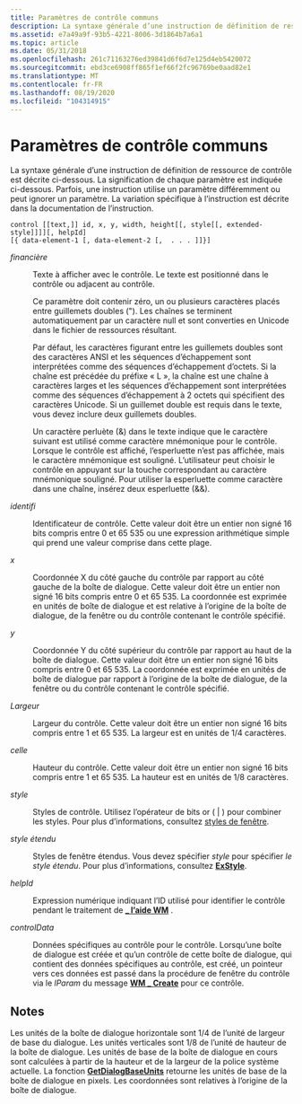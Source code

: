```yaml
---
title: Paramètres de contrôle communs
description: La syntaxe générale d’une instruction de définition de ressource de contrôle est décrite ci-dessous.
ms.assetid: e7a49a9f-93b5-4221-8006-3d1864b7a6a1
ms.topic: article
ms.date: 05/31/2018
ms.openlocfilehash: 261c71163276ed39841d6f6d7e125d4eb5420072
ms.sourcegitcommit: ebd3ce6908ff865f1ef66f2fc96769be0aad82e1
ms.translationtype: MT
ms.contentlocale: fr-FR
ms.lasthandoff: 08/19/2020
ms.locfileid: "104314915"
---
```

# <a name="common-control-parameters"></a>Paramètres de contrôle communs

La syntaxe générale d’une instruction de définition de ressource de contrôle est décrite ci-dessous. La signification de chaque paramètre est indiquée ci-dessous. Parfois, une instruction utilise un paramètre différemment ou peut ignorer un paramètre. La variation spécifique à l’instruction est décrite dans la documentation de l’instruction.

``` syntax
control [[text,]] id, x, y, width, height[[, style[[, extended-style]]]][, helpId]
[{ data-element-1 [, data-element-2 [,  . . . ]]}]
```

<dl> <dt>

<span id="text"></span><span id="TEXT"></span>*financière*
</dt> <dd>

Texte à afficher avec le contrôle. Le texte est positionné dans le contrôle ou adjacent au contrôle.

Ce paramètre doit contenir zéro, un ou plusieurs caractères placés entre guillemets doubles ("). Les chaînes se terminent automatiquement par un caractère null et sont converties en Unicode dans le fichier de ressources résultant.

Par défaut, les caractères figurant entre les guillemets doubles sont des caractères ANSI et les séquences d’échappement sont interprétées comme des séquences d’échappement d’octets. Si la chaîne est précédée du préfixe « L », la chaîne est une chaîne à caractères larges et les séquences d’échappement sont interprétées comme des séquences d’échappement à 2 octets qui spécifient des caractères Unicode. Si un guillemet double est requis dans le texte, vous devez inclure deux guillemets doubles.

Un caractère perluète (&) dans le texte indique que le caractère suivant est utilisé comme caractère mnémonique pour le contrôle. Lorsque le contrôle est affiché, l’esperluette n’est pas affichée, mais le caractère mnémonique est souligné. L’utilisateur peut choisir le contrôle en appuyant sur la touche correspondant au caractère mnémonique souligné. Pour utiliser la esperluette comme caractère dans une chaîne, insérez deux esperluette (&&).

</dd> <dt>

<span id="id"></span><span id="ID"></span>*identifi*
</dt> <dd>

Identificateur de contrôle. Cette valeur doit être un entier non signé 16 bits compris entre 0 et 65 535 ou une expression arithmétique simple qui prend une valeur comprise dans cette plage.

</dd> <dt>

<span id="x"></span><span id="X"></span>*x*
</dt> <dd>

Coordonnée X du côté gauche du contrôle par rapport au côté gauche de la boîte de dialogue. Cette valeur doit être un entier non signé 16 bits compris entre 0 et 65 535. La coordonnée est exprimée en unités de boîte de dialogue et est relative à l’origine de la boîte de dialogue, de la fenêtre ou du contrôle contenant le contrôle spécifié.

</dd> <dt>

<span id="y"></span><span id="Y"></span>*y*
</dt> <dd>

Coordonnée Y du côté supérieur du contrôle par rapport au haut de la boîte de dialogue. Cette valeur doit être un entier non signé 16 bits compris entre 0 et 65 535. La coordonnée est exprimée en unités de boîte de dialogue par rapport à l’origine de la boîte de dialogue, de la fenêtre ou du contrôle contenant le contrôle spécifié.

</dd> <dt>

<span id="width"></span><span id="WIDTH"></span>*Largeur*
</dt> <dd>

Largeur du contrôle. Cette valeur doit être un entier non signé 16 bits compris entre 1 et 65 535. La largeur est en unités de 1/4 caractères.

</dd> <dt>

<span id="height"></span><span id="HEIGHT"></span>*celle*
</dt> <dd>

Hauteur du contrôle. Cette valeur doit être un entier non signé 16 bits compris entre 1 et 65 535. La hauteur est en unités de 1/8 caractères.

</dd> <dt>

<span id="style"></span><span id="STYLE"></span>*style*
</dt> <dd>

Styles de contrôle. Utilisez l’opérateur de bits or ( \| ) pour combiner les styles. Pour plus d’informations, consultez [styles de fenêtre](../winmsg/window-styles.md).

</dd> <dt>

<span id="extended-style"></span><span id="EXTENDED-STYLE"></span>*style étendu*
</dt> <dd>

Styles de fenêtre étendus. Vous devez spécifier *style* pour spécifier *le style étendu*. Pour plus d’informations, consultez [**ExStyle**](exstyle-statement.md).

</dd> <dt>

<span id="helpId"></span><span id="helpid"></span><span id="HELPID"></span>*helpId*
</dt> <dd>

Expression numérique indiquant l’ID utilisé pour identifier le contrôle pendant le traitement de [**\_ l’aide WM**](../shell/wm-help.md) .

</dd> <dt>

<span id="controlData"></span><span id="controldata"></span><span id="CONTROLDATA"></span>*controlData*
</dt> <dd>

Données spécifiques au contrôle pour le contrôle. Lorsqu’une boîte de dialogue est créée et qu’un contrôle de cette boîte de dialogue, qui contient des données spécifiques au contrôle, est créé, un pointeur vers ces données est passé dans la procédure de fenêtre du contrôle via le *lParam* du message [**WM \_ Create**](../winmsg/wm-create.md) pour ce contrôle.

</dd> </dl>

## <a name="remarks"></a>Notes

Les unités de la boîte de dialogue horizontale sont 1/4 de l’unité de largeur de base du dialogue. Les unités verticales sont 1/8 de l’unité de hauteur de la boîte de dialogue. Les unités de base de la boîte de dialogue en cours sont calculées à partir de la hauteur et de la largeur de la police système actuelle. La fonction [**GetDialogBaseUnits**](/windows/win32/api/winuser/nf-winuser-getdialogbaseunits) retourne les unités de base de la boîte de dialogue en pixels. Les coordonnées sont relatives à l’origine de la boîte de dialogue.

 

 